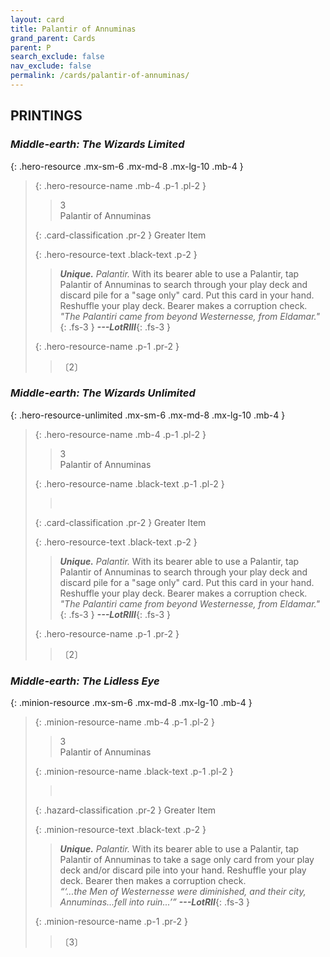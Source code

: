 ```yaml
---
layout: card
title: Palantir of Annuminas
grand_parent: Cards
parent: P
search_exclude: false
nav_exclude: false
permalink: /cards/palantir-of-annuminas/
---
```


## PRINTINGS


### _Middle-earth: The Wizards Limited_

{: .hero-resource .mx-sm-6 .mx-md-8 .mx-lg-10 .mb-4 }
> {: .hero-resource-name .mb-4 .p-1 .pl-2 }
> > <div class="card-mp">3</div>
> > <div class="card-name">Palantir of Annuminas</div>
>
> {: .card-classification .pr-2 }
> Greater Item
>
> {: .hero-resource-text .black-text .p-2 }
> > _**Unique.**_ _Palantir._ With its bearer able to use a Palantir, tap Palantir of Annuminas to search through your play deck and discard pile for a "sage only" card. Put this card in your hand. Reshuffle your play deck. Bearer makes a corruption check. <br>_"The Palantiri came from beyond Westernesse, from Eldamar."_{: .fs-3 } ***---&#65279;LotRIII***{: .fs-3 } 
> 
> {: .hero-resource-name .p-1 .pr-2 }
> > <div class="card-shield"></div>
> > <div class="card-corruption">〔2〕</div>

### _Middle-earth: The Wizards Unlimited_

{: .hero-resource-unlimited .mx-sm-6 .mx-md-8 .mx-lg-10 .mb-4 }
> {: .hero-resource-name .mb-4 .p-1 .pl-2 }
> > <div class="card-mp">3</div>
> > <div class="card-name">Palantir of Annuminas</div>
>
> {: .hero-resource-name .black-text .p-1 .pl-2 }
> > &nbsp;
>
> {: .card-classification .pr-2 }
> Greater Item
>
> {: .hero-resource-text .black-text .p-2 }
> > _**Unique.**_ _Palantir._ With its bearer able to use a Palantir, tap Palantir of Annuminas to search through your play deck and discard pile for a "sage only" card. Put this card in your hand. Reshuffle your play deck. Bearer makes a corruption check. <br>_"The Palantiri came from beyond Westernesse, from Eldamar."_{: .fs-3 } ***---&#65279;LotRIII***{: .fs-3 } 
> 
> {: .hero-resource-name .p-1 .pr-2 }
> > <div class="card-shield"></div>
> > <div class="card-corruption">〔2〕</div>

### _Middle-earth: The Lidless Eye_

{: .minion-resource .mx-sm-6 .mx-md-8 .mx-lg-10 .mb-4 }
> {: .minion-resource-name .mb-4 .p-1 .pl-2 }
> > <div class="hazard-mp">3</div>
> > <div class="card-name">Palantir of Annuminas</div>
>
> {: .minion-resource-name .black-text .p-1 .pl-2 }
> > &nbsp;
>
> {: .hazard-classification .pr-2 }
> Greater Item
>
> {: .minion-resource-text .black-text .p-2 }
> > _**Unique.**_ _Palantir._ With its bearer able to use a Palantir, tap Palantir of Annuminas to take a sage only card from your play deck and/or discard pile into your hand. Reshuffle your play deck. Bearer then makes a corruption check. <br>_“‘...the Men of Westernesse were diminished, and their city, Annuminas...fell into ruin...’”_ ***---&#65279;LotRII***{: .fs-3 } 
> 
> {: .minion-resource-name .p-1 .pr-2 }
> > <div class="card-shield"></div>
> > <div class="card-corruption-white">〔3〕</div>
